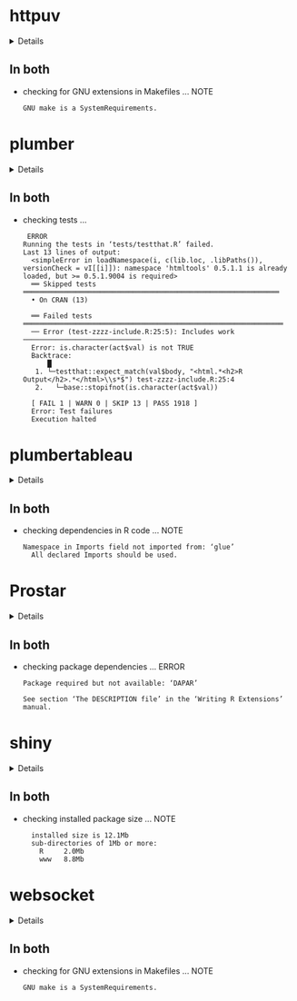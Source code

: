 # httpuv

<details>

* Version: 1.6.1
* GitHub: https://github.com/rstudio/httpuv
* Source code: https://github.com/cran/httpuv
* Date/Publication: 2021-05-07 04:50:02 UTC
* Number of recursive dependencies: 38

Run `revdep_details(, "httpuv")` for more info

</details>

## In both

*   checking for GNU extensions in Makefiles ... NOTE
    ```
    GNU make is a SystemRequirements.
    ```

# plumber

<details>

* Version: 1.1.0
* GitHub: https://github.com/rstudio/plumber
* Source code: https://github.com/cran/plumber
* Date/Publication: 2021-03-24 05:10:02 UTC
* Number of recursive dependencies: 76

Run `revdep_details(, "plumber")` for more info

</details>

## In both

*   checking tests ...
    ```
     ERROR
    Running the tests in ‘tests/testthat.R’ failed.
    Last 13 lines of output:
      <simpleError in loadNamespace(i, c(lib.loc, .libPaths()), versionCheck = vI[[i]]): namespace 'htmltools' 0.5.1.1 is already loaded, but >= 0.5.1.9004 is required>
      ══ Skipped tests ═══════════════════════════════════════════════════════════════
      • On CRAN (13)
      
      ══ Failed tests ════════════════════════════════════════════════════════════════
      ── Error (test-zzzz-include.R:25:5): Includes work ─────────────────────────────
      Error: is.character(act$val) is not TRUE
      Backtrace:
          █
       1. └─testthat::expect_match(val$body, "<html.*<h2>R Output</h2>.*</html>\\s*$") test-zzzz-include.R:25:4
       2.   └─base::stopifnot(is.character(act$val))
      
      [ FAIL 1 | WARN 0 | SKIP 13 | PASS 1918 ]
      Error: Test failures
      Execution halted
    ```

# plumbertableau

<details>

* Version: 0.1.0
* GitHub: https://github.com/rstudio/plumbertableau
* Source code: https://github.com/cran/plumbertableau
* Date/Publication: 2021-08-06 08:00:02 UTC
* Number of recursive dependencies: 62

Run `revdep_details(, "plumbertableau")` for more info

</details>

## In both

*   checking dependencies in R code ... NOTE
    ```
    Namespace in Imports field not imported from: ‘glue’
      All declared Imports should be used.
    ```

# Prostar

<details>

* Version: 1.20.0
* GitHub: NA
* Source code: https://github.com/cran/Prostar
* Date/Publication: 2020-04-27
* Number of recursive dependencies: 154

Run `revdep_details(, "Prostar")` for more info

</details>

## In both

*   checking package dependencies ... ERROR
    ```
    Package required but not available: ‘DAPAR’
    
    See section ‘The DESCRIPTION file’ in the ‘Writing R Extensions’
    manual.
    ```

# shiny

<details>

* Version: 1.6.0
* GitHub: https://github.com/rstudio/shiny
* Source code: https://github.com/cran/shiny
* Date/Publication: 2021-01-25 21:50:02 UTC
* Number of recursive dependencies: 104

Run `revdep_details(, "shiny")` for more info

</details>

## In both

*   checking installed package size ... NOTE
    ```
      installed size is 12.1Mb
      sub-directories of 1Mb or more:
        R     2.0Mb
        www   8.8Mb
    ```

# websocket

<details>

* Version: 1.4.0
* GitHub: NA
* Source code: https://github.com/cran/websocket
* Date/Publication: 2021-04-23 20:30:02 UTC
* Number of recursive dependencies: 49

Run `revdep_details(, "websocket")` for more info

</details>

## In both

*   checking for GNU extensions in Makefiles ... NOTE
    ```
    GNU make is a SystemRequirements.
    ```

